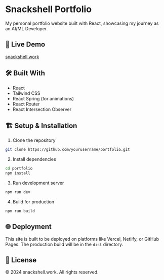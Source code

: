 # Snackshell Portfolio

My personal portfolio website built with React, showcasing my journey as an AI/ML Developer.

## 🚀 Live Demo
[snackshell.work](https://snackshell.work)

## 🛠️ Built With
- React
- Tailwind CSS
- React Spring (for animations)
- React Router
- React Intersection Observer

## 🏗️ Setup & Installation

1. Clone the repository
```bash
git clone https://github.com/yourusername/portfolio.git
```

2. Install dependencies
```bash
cd portfolio
npm install
```

3. Run development server
```bash
npm run dev
```

4. Build for production
```bash
npm run build
```

## 🌐 Deployment

This site is built to be deployed on platforms like Vercel, Netlify, or GitHub Pages. The production build will be in the `dist` directory.

## 📝 License
© 2024 snackshell.work. All rights reserved.
